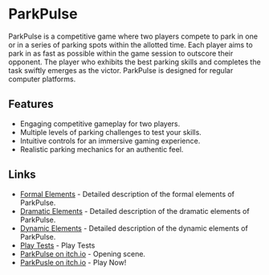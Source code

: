 # ParkPulse

ParkPulse is a competitive game where two players compete to park in one or in a series of parking spots within the allotted time. Each player aims to park in as fast as possible within the game session to outscore their opponent. The player who exhibits the best parking skills and completes the task swiftly emerges as the victor. ParkPulse is designed for regular computer platforms.

## Features

- Engaging competitive gameplay for two players.
- Multiple levels of parking challenges to test your skills.
- Intuitive controls for an immersive gaming experience.
- Realistic parking mechanics for an authentic feel.

## Links

- [Formal Elements](formal-elements.md) - Detailed description of the formal elements of ParkPulse.
- [Dramatic Elements](dramatic-elements.md) - Detailed description of the dramatic elements of ParkPulse.
- [Dynamic Elements](dynamic.md) - Detailed description of the dynamic elements of ParkPulse.
- [Play Tests](play-tests.md) - Play Tests
- [ParkPulse on itch.io](https://parkpulse.itch.io/parkpulseopenning) - Opening scene.
- [ParkPusle on itch.io](https://parkpulse.itch.io/park-pulse-multiplayer) - Play Now!
